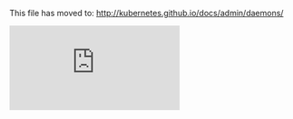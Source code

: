 <!-- BEGIN MUNGE: UNVERSIONED_WARNING -->


<!-- END MUNGE: UNVERSIONED_WARNING -->

This file has moved to: http://kubernetes.github.io/docs/admin/daemons/




<!-- BEGIN MUNGE: IS_VERSIONED -->
<!-- TAG IS_VERSIONED -->
<!-- END MUNGE: IS_VERSIONED -->


<!-- BEGIN MUNGE: GENERATED_ANALYTICS -->
[![Analytics](https://kubernetes-site.appspot.com/UA-36037335-10/GitHub/docs/admin/daemons.md?pixel)]()
<!-- END MUNGE: GENERATED_ANALYTICS -->
